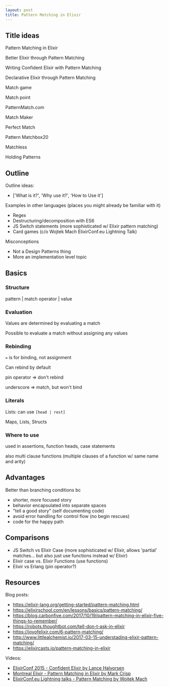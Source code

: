 ```yaml
---
layout: post
title: Pattern Matching in Elixir
---
```


## Title ideas

Pattern Matching in Elixir

Better Elixir through Pattern Matching

Writing Confident Elixir with Pattern Matching

Declarative Elixir through Pattern Matching

Match game

Match point

PatternMatch.com

Match Maker

Perfect Match

Pattern Matchbox20

Matchless

Holding Patterns


## Outline

Outline ideas:  
- ['What is it?', 'Why use it?', 'How to Use it']


Examples in other languages (places you might already be familiar with it)  
- Regex
- Destructuring/decomposition with ES6
- JS Switch statements (more sophisticated w/ Elixir pattern matching)
- Card games (c/o Wojtek Mach ElixirConf.eu Lightning Talk)


Misconceptions
- Not a Design Patterns thing
- More an implementation level topic


## Basics

### Structure

pattern | match operator | value

### Evaluation

Values are determined by evaluating a match

Possible to evaluate a match without assigning any values


### Rebinding

`=` is for binding, not assignment

Can rebind by default

pin operator => don't rebind

underscore => match, but won't bind


### Literals

Lists: can use `[head | rest]`

Maps, Lists, Structs


### Where to use

used in assertions, function heads, case statements

also multi clause functions (multiple clauses of a function w/ same name and arity)


## Advantages

Better than branching conditions bc  
  - shorter, more focused story
  - behavior encapsulated into separate spaces
  - "tell a good story" (self documenting code)
  - avoid error handling for control flow (no begin rescues)
  - code for the happy path

## Comparisons

- JS Switch vs Elixir Case (more sophisticated w/ Elixir, allows 'partial' matches... but also just use functions instead w/ Elixir)
- Elixir case vs. Elixir Functions (use functions)
- Elixir vs Erlang (pin operator?)


## Resources

Blog posts:  
- https://elixir-lang.org/getting-started/pattern-matching.html
- https://elixirschool.com/en/lessons/basics/pattern-matching/
- https://blog.carbonfive.com/2017/10/19/pattern-matching-in-elixir-five-things-to-remember/
- https://robots.thoughtbot.com/tell-don-t-ask-in-elixir
- https://joyofelixir.com/6-pattern-matching/
- http://www.littlealchemist.io/2017-03-15-understading-elixir-pattern-matching/
- https://elixircasts.io/pattern-matching-in-elixir

Videos:  
- [ElixirConf 2015 - Confident Elixir by Lance Halvorsen](https://www.youtube.com/watch?v=E-3G7g0Dm7c)
- [Montreal Elixir - Pattern Matching in Elixir by Mark Crisp](https://www.youtube.com/watch?v=nEUHb7RJspQ&list=PLCFmW8UCDqfCA9kpbFirPEDoQYc9nCy_W&index=2&t=5s)
- [ElixirConf.eu Lightning talks - Pattern Matching by Wojtek Mach](https://www.youtube.com/watch?v=pOR1z8sAjzQ&list=PLCFmW8UCDqfCA9kpbFirPEDoQYc9nCy_W&index=3)
